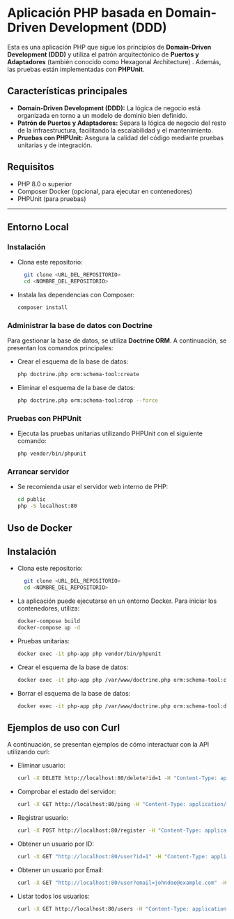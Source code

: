 # Aplicación PHP basada en Domain-Driven Development (DDD)

Esta es una aplicación PHP que sigue los principios de **Domain-Driven Development (DDD)** y utiliza
el patrón arquitectónico de **Puertos y Adaptadores** (también conocido como Hexagonal Architecture)
. Además, las pruebas están implementadas con **PHPUnit**.

## Características principales

- **Domain-Driven Development (DDD):** La lógica de negocio está organizada en torno a un modelo de
  dominio bien definido.
- **Patrón de Puertos y Adaptadores:** Separa la lógica de negocio del resto de la infraestructura,
  facilitando la escalabilidad y el mantenimiento.
- **Pruebas con PHPUnit:** Asegura la calidad del código mediante pruebas unitarias y de
  integración.

## Requisitos

- PHP 8.0 o superior
- Composer Docker (opcional, para ejecutar en contenedores)
- PHPUnit (para pruebas)

---

## Entorno Local

### Instalación

- Clona este repositorio:
  ```bash
    git clone <URL_DEL_REPOSITORIO>
    cd <NOMBRE_DEL_REPOSITORIO>
  ```
- Instala las dependencias con Composer:
  ```bash
  composer install
  ```

### Administrar la base de datos con Doctrine

Para gestionar la base de datos, se utiliza **Doctrine ORM**. A continuación, se presentan los
comandos principales:

- Crear el esquema de la base de datos:
  ```bash
  php doctrine.php orm:schema-tool:create
  ```
- Eliminar el esquema de la base de datos:
  ```bash
  php doctrine.php orm:schema-tool:drop --force
  ```

### Pruebas con PHPUnit

- Ejecuta las pruebas unitarias utilizando PHPUnit con el siguiente comando:
  ```bash
  php vendor/bin/phpunit
  ```

### Arrancar servidor

- Se recomienda usar el servidor web interno de PHP:
  ```bash
  cd public
  php -S localhost:80
  ```

## Uso de Docker

## Instalación

- Clona este repositorio:
  ```bash
    git clone <URL_DEL_REPOSITORIO>
    cd <NOMBRE_DEL_REPOSITORIO>
  ```
- La aplicación puede ejecutarse en un entorno Docker. Para iniciar los contenedores, utiliza:
  ```bash
  docker-compose build
  docker-compose up -d
  ```
- Pruebas unitarias:
  ```bash
  docker exec -it php-app php vendor/bin/phpunit
  ```
- Crear el esquema de la base de datos:
  ```bash
  docker exec -it php-app php /var/www/doctrine.php orm:schema-tool:create
  ```
- Borrar el esquema de la base de datos:
  ```bash
  docker exec -it php-app php /var/www/doctrine.php orm:schema-tool:drop --force
  ```

## Ejemplos de uso con Curl

A continuación, se presentan ejemplos de cómo interactuar con la API utilizando curl:

- Eliminar usuario:
  ```bash
  curl -X DELETE http://localhost:80/delete?id=1 -H "Content-Type: application/json"
  ```
- Comprobar el estado del servidor:
  ```bash
  curl -X GET http://localhost:80/ping -H "Content-Type: application/json"
  ```
- Registrar usuario:
  ```bash
  curl -X POST http://localhost:80/register -H "Content-Type: application/json" -d "{\"name\": \"John Doe\", \"email\": \"johndoe@example.com\", \"password\": \"Mexico.2025\"}"
  ```
- Obtener un usuario por ID:
  ```bash
  curl -X GET "http://localhost:80/user?id=1" -H "Content-Type: application/json"
  ```
- Obtener un usuario por Email:
  ```bash
  curl -X GET "http://localhost:80/user?email=johndoe@example.com" -H "Content-Type: application/json"
  ```
- Listar todos los usuarios:
  ```bash
  curl -X GET http://localhost:80/users -H "Content-Type: application/json"
  ```
